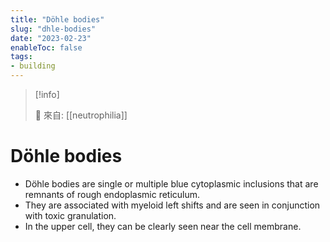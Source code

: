 ```yaml
---
title: "Döhle bodies"
slug: "dhle-bodies"
date: "2023-02-23"
enableToc: false
tags:
- building
---
```


> [!info]
>
> 🌱 來自: [[neutrophilia]]

# Döhle bodies

* Döhle bodies are single or multiple blue cytoplasmic inclusions that are remnants of rough endoplasmic reticulum.
* They are associated with myeloid left shifts and are seen in conjunction with toxic granulation.
* In the upper cell, they can be clearly seen near the cell membrane.
